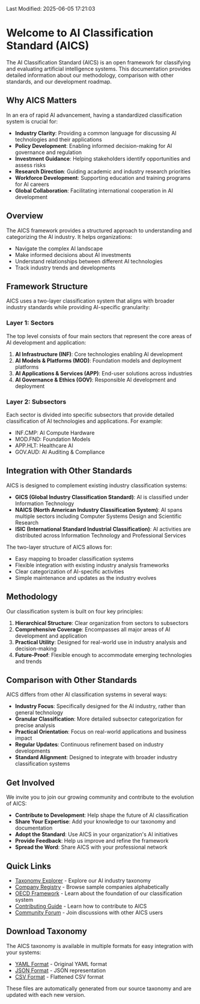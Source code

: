 Last Modified: 2025-06-05 17:21:03

# Welcome to AI Classification Standard (AICS)

The AI Classification Standard (AICS) is an open framework for classifying and evaluating artificial intelligence systems. This documentation provides detailed information about our methodology, comparison with other standards, and our development roadmap.

## Why AICS Matters

In an era of rapid AI advancement, having a standardized classification system is crucial for:

- **Industry Clarity**: Providing a common language for discussing AI technologies and their applications
- **Policy Development**: Enabling informed decision-making for AI governance and regulation
- **Investment Guidance**: Helping stakeholders identify opportunities and assess risks
- **Research Direction**: Guiding academic and industry research priorities
- **Workforce Development**: Supporting education and training programs for AI careers
- **Global Collaboration**: Facilitating international cooperation in AI development

## Overview

The AICS framework provides a structured approach to understanding and categorizing the AI industry. It helps organizations:

- Navigate the complex AI landscape
- Make informed decisions about AI investments
- Understand relationships between different AI technologies
- Track industry trends and developments

## Framework Structure

AICS uses a two-layer classification system that aligns with broader industry standards while providing AI-specific granularity:

### Layer 1: Sectors
The top level consists of four main sectors that represent the core areas of AI development and application:

1. **AI Infrastructure (INF)**: Core technologies enabling AI development
2. **AI Models & Platforms (MOD)**: Foundation models and deployment platforms
3. **AI Applications & Services (APP)**: End-user solutions across industries
4. **AI Governance & Ethics (GOV)**: Responsible AI development and deployment

### Layer 2: Subsectors
Each sector is divided into specific subsectors that provide detailed classification of AI technologies and applications. For example:
- INF.CMP: AI Compute Hardware
- MOD.FND: Foundation Models
- APP.HLT: Healthcare AI
- GOV.AUD: AI Auditing & Compliance

## Integration with Other Standards

AICS is designed to complement existing industry classification systems:

- **GICS (Global Industry Classification Standard)**: AI is classified under Information Technology
- **NAICS (North American Industry Classification System)**: AI spans multiple sectors including Computer Systems Design and Scientific Research
- **ISIC (International Standard Industrial Classification)**: AI activities are distributed across Information Technology and Professional Services

The two-layer structure of AICS allows for:
- Easy mapping to broader classification systems
- Flexible integration with existing industry analysis frameworks
- Clear categorization of AI-specific activities
- Simple maintenance and updates as the industry evolves

## Methodology

Our classification system is built on four key principles:

1. **Hierarchical Structure**: Clear organization from sectors to subsectors
2. **Comprehensive Coverage**: Encompasses all major areas of AI development and application
3. **Practical Utility**: Designed for real-world use in industry analysis and decision-making
4. **Future-Proof**: Flexible enough to accommodate emerging technologies and trends

## Comparison with Other Standards

AICS differs from other AI classification systems in several ways:

- **Industry Focus**: Specifically designed for the AI industry, rather than general technology
- **Granular Classification**: More detailed subsector categorization for precise analysis
- **Practical Orientation**: Focus on real-world applications and business impact
- **Regular Updates**: Continuous refinement based on industry developments
- **Standard Alignment**: Designed to integrate with broader industry classification systems

## Get Involved

We invite you to join our growing community and contribute to the evolution of AICS:

- **Contribute to Development**: Help shape the future of AI classification
- **Share Your Expertise**: Add your knowledge to our taxonomy and documentation
- **Adopt the Standard**: Use AICS in your organization's AI initiatives
- **Provide Feedback**: Help us improve and refine the framework
- **Spread the Word**: Share AICS with your professional network

## Quick Links

- [Taxonomy Explorer](taxonomy.md) - Explore our AI industry taxonomy
- [Company Registry](registry.md) - Browse sample companies alphabetically
- [OECD Framework](https://www.oecd.org/going-digital/ai/principles/) - Learn about the foundation of our classification system
- [Contributing Guide](contributing.md) - Learn how to contribute to AICS
- [Community Forum](forum.md) - Join discussions with other AICS users

## Download Taxonomy

The AICS taxonomy is available in multiple formats for easy integration with your systems:

- [YAML Format](taxonomy/versions/v1.0.yaml) - Original YAML format
- [JSON Format](assets/taxonomy.json) - JSON representation
- [CSV Format](assets/taxonomy.csv) - Flattened CSV format

These files are automatically generated from our source taxonomy and are updated with each new version.

